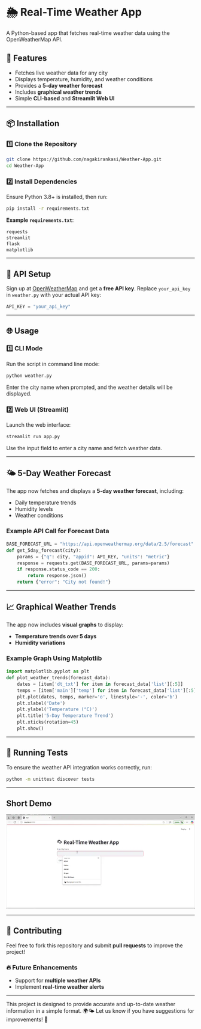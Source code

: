 # 🌦 Real-Time Weather App

A Python-based app that fetches real-time weather data using the OpenWeatherMap API.

## 🚀 Features
- Fetches live weather data for any city
- Displays temperature, humidity, and weather conditions
- Provides a **5-day weather forecast**
- Includes **graphical weather trends**
- Simple **CLI-based** and **Streamlit Web UI**

---

## 📦 Installation
### **1️⃣ Clone the Repository**
```bash
git clone https://github.com/nagakirankasi/Weather-App.git
cd Weather-App
```

### **2️⃣ Install Dependencies**
Ensure Python 3.8+ is installed, then run:
```bash
pip install -r requirements.txt
```
**Example `requirements.txt`**:
```
requests
streamlit
flask
matplotlib
```

---

## 🔑 API Setup
Sign up at [OpenWeatherMap](https://openweathermap.org/) and get a **free API key**.
Replace `your_api_key` in `weather.py` with your actual API key:
```python
API_KEY = "your_api_key"
```

---

## 🌐 Usage
### **1️⃣ CLI Mode**
Run the script in command line mode:
```bash
python weather.py
```
Enter the city name when prompted, and the weather details will be displayed.

### **2️⃣ Web UI (Streamlit)**
Launch the web interface:
```bash
streamlit run app.py
```
Use the input field to enter a city name and fetch weather data.

---

## 🌤 5-Day Weather Forecast
The app now fetches and displays a **5-day weather forecast**, including:
- Daily temperature trends
- Humidity levels
- Weather conditions

### **Example API Call for Forecast Data**
```python
BASE_FORECAST_URL = "https://api.openweathermap.org/data/2.5/forecast"
def get_5day_forecast(city):
    params = {"q": city, "appid": API_KEY, "units": "metric"}
    response = requests.get(BASE_FORECAST_URL, params=params)
    if response.status_code == 200:
        return response.json()
    return {"error": "City not found!"}
```

---

## 📈 Graphical Weather Trends
The app now includes **visual graphs** to display:
- **Temperature trends over 5 days**
- **Humidity variations**

### **Example Graph Using Matplotlib**
```python
import matplotlib.pyplot as plt
def plot_weather_trends(forecast_data):
    dates = [item['dt_txt'] for item in forecast_data['list'][:5]]
    temps = [item['main']['temp'] for item in forecast_data['list'][:5]]
    plt.plot(dates, temps, marker='o', linestyle='-', color='b')
    plt.xlabel('Date')
    plt.ylabel('Temperature (°C)')
    plt.title('5-Day Temperature Trend')
    plt.xticks(rotation=45)
    plt.show()
```

---

## 🧪 Running Tests
To ensure the weather API integration works correctly, run:
```bash
python -m unittest discover tests
```

---

## Short Demo
![demo](my-weather-app-demo.webp)

---


## 📢 Contributing
Feel free to fork this repository and submit **pull requests** to improve the project!

### 🔥 Future Enhancements
- Support for **multiple weather APIs**
- Implement **real-time weather alerts**

---

This project is designed to provide accurate and up-to-date weather information in a simple format. 🌍🌤 Let us know if you have suggestions for improvements! 🚀

